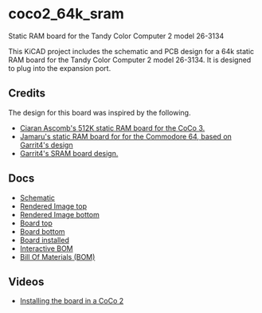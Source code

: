 # coco2_64k_sram
Static RAM board for the Tandy Color Computer 2 model 26-3134

This KiCAD project includes the schematic and PCB design for a 64k static RAM board for the
Tandy Color Computer 2 model 26-3134. It is designed to plug into the expansion port.

## Credits
The design for this board was inspired by the following.
- [Ciaran Ascomb's 512K static RAM board for the CoCo 3.](https://gitlab.com/sixxie/cc3-512k)
- [Jamaru's static RAM board for for the Commodore 64, based on Garrit4's design](https://github.com/jamarju/c64-sram)
- [Garrit4's SRAM board design.](https://www.lemon64.com/forum/viewtopic.php?p=773935#773935)


## Docs
- [Schematic](https://github.com/qbancoffee/coco2_64k_sram/blob/main/pdfs/schematic.pdf)
- [Rendered Image top](https://github.com/qbancoffee/coco2_64k_sram/blob/main/images/board_top_rendered.png)
- [Rendered Image bottom](https://github.com/qbancoffee/coco2_64k_sram/blob/main/images/board_bottom_rendered.png)
- [Board top](https://github.com/qbancoffee/coco2_64k_sram/blob/main/images/board_top.jpg)
- [Board bottom](https://github.com/qbancoffee/coco2_64k_sram/blob/main/images/board_bottom.jpg)
- [Board installed](https://github.com/qbancoffee/coco2_64k_sram/blob/main/images/board_installed.jpg)
- [Interactive BOM](https://htmlpreview.github.io/?https://github.com/qbancoffee/coco2_64k_sram/blob/main/bom/ibom.html)
- [Bill Of Materials (BOM)](https://github.com/qbancoffee/coco2_64k_sram/blob/main/bom/bom.csv)

## Videos
- [Installing the board in a CoCo 2](https://youtu.be/qNmRELRTp34)
